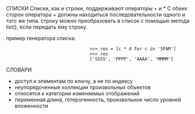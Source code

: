 СПИСКИ Списки, как и строки, поддерживают операторы + и * С обеих сторон оператора + должны находиться последовательности одного и того же типа. строку можно преобразовать в список с помощью метода list(), если передать ему строку.

пример генератора списка:

                                    >>> res = [c * 4 for c in 'SPAM']
                                    >>> res
                                    ['SSSS', 'PPPP', 'AAAA', 'MMMM']


СЛОВАРИ
 - доступ к элементам по ключу, а не по индексу
 - неупорядоченные коллекции произвольных объектов
 - относятся к категории изменяемых отображений
 - переменная длина, гетерогенность, произвольное число уровней вложенности

 